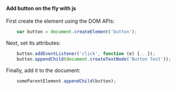 #### Add button on the fly with js

First create the element using the DOM APIs:
```javascript
    var button = document.createElement('button');
```
Next, set its attributes:

```javascript
    button.addEventListener('click', function (e) {...});
    button.appendChild(document.createTextNode('Button Test'));
```
Finally, add it to the document:

```javascript
    someParentElement.appendChild(button);
```
